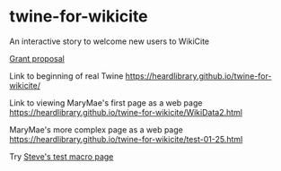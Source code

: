 # twine-for-wikicite
An interactive story to welcome new users to WikiCite

[Grant proposal](https://meta.wikimedia.org/wiki/Wikicite/grant/WikiCite_for_Librarians:_Interactive_Learning_Pathways_for_Information_Professionals)

Link to beginning of real Twine <https://heardlibrary.github.io/twine-for-wikicite/>

Link to viewing MaryMae's first page as a web page <https://heardlibrary.github.io/twine-for-wikicite/WikiData2.html>

MaryMae's more complex page as a web page <https://heardlibrary.github.io/twine-for-wikicite/test-01-25.html>

Try [Steve's test macro page](https://heardlibrary.github.io/twine-for-wikicite/sugarcube_macros.html)
